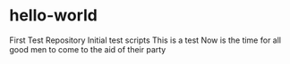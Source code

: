 # hello-world
First Test Repository
Initial test scripts
This is a test
Now is the time for all good men to come to the aid of their party
